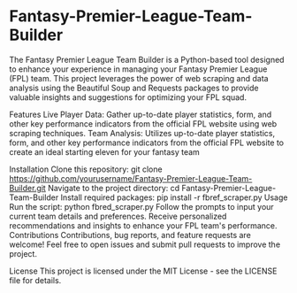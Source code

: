 # Fantasy-Premier-League-Team-Builder

The Fantasy Premier League Team Builder is a Python-based tool designed to enhance your experience in managing your Fantasy Premier League (FPL) team. This project leverages the power of web scraping and data analysis using the Beautiful Soup and Requests packages to provide valuable insights and suggestions for optimizing your FPL squad.

Features
Live Player Data: Gather up-to-date player statistics, form, and other key performance indicators from the official FPL website using web scraping techniques.
Team Analysis: Utilizes up-to-date player statistics, form, and other key performance indicators from the official FPL website to create an ideal starting eleven for your fantasy team

Installation
Clone this repository: git clone https://github.com/yourusername/Fantasy-Premier-League-Team-Builder.git
Navigate to the project directory: cd Fantasy-Premier-League-Team-Builder
Install required packages: pip install -r fbref_scraper.py
Usage
Run the script: python fbred_scraper.py
Follow the prompts to input your current team details and preferences.
Receive personalized recommendations and insights to enhance your FPL team's performance.
Contributions
Contributions, bug reports, and feature requests are welcome! Feel free to open issues and submit pull requests to improve the project.

License
This project is licensed under the MIT License - see the LICENSE file for details.
